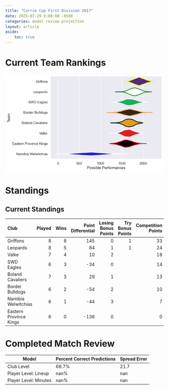 ```yaml
---  
title: "Currie Cup First Division 2017"  
date: 2025-07-29 6:00:00 -0500  
categories: model review projection  
layout: article  
aside:  
    toc: true  
---
```

# Current Team Rankings


![Club Rankings](plots/rankings_Currie_Cup_First_Division_2017.png)
# Standings

## Current Standings


| Club                   |   Played |   Wins |   Point Differential |   Losing Bonus Points |   Try Bonus Points |   Competition Points |
|:-----------------------|---------:|-------:|---------------------:|----------------------:|-------------------:|---------------------:|
| Griffons               |        8 |      8 |                  145 |                     0 |                  1 |                   33 |
| Leopards               |        8 |      5 |                   84 |                     1 |                  1 |                   24 |
| Valke                  |        7 |      4 |                   10 |                     2 |                    |                   18 |
| SWD Eagles             |        6 |      3 |                  -34 |                     0 |                    |                   14 |
| Boland Cavaliers       |        7 |      3 |                   29 |                     1 |                    |                   13 |
| Border Bulldogs        |        6 |      2 |                  -54 |                     2 |                    |                   10 |
| Namibia Welwitchias    |        6 |      1 |                  -44 |                     3 |                    |                    7 |
| Eastern Province Kings |        6 |      0 |                 -136 |                     0 |                    |                    0 |



# Completed Match Review


| Model | Percent Correct Predictions | Spread Error |
| ------ | ------ | ------ |
| Club Level | 66.7% | 21.7 |
| Player Level: Lineup | nan% | nan |
| Player Level: Minutes | nan% | nan |

